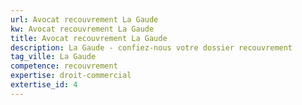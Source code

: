 ```yaml
---
url: Avocat recouvrement La Gaude
kw: Avocat recouvrement La Gaude
title: Avocat recouvrement La Gaude
description: La Gaude - confiez-nous votre dossier recouvrement
tag_ville: La Gaude
competence: recouvrement
expertise: droit-commercial
extertise_id: 4
---
```

